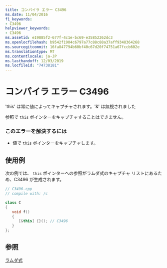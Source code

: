 ```yaml
---
title: コンパイラ エラー C3496
ms.date: 11/04/2016
f1_keywords:
- C3496
helpviewer_keywords:
- C3496
ms.assetid: e19885f2-677f-4c1e-bc69-e35852262dc3
ms.openlocfilehash: b9542f1904c6797a77c88c88a37aff9348364268
ms.sourcegitcommit: 16fa847794b60bf40c67d20f74751a67fccb602e
ms.translationtype: MT
ms.contentlocale: ja-JP
ms.lasthandoff: 12/03/2019
ms.locfileid: "74738181"
---
```

# <a name="compiler-error-c3496"></a>コンパイラ エラー C3496

'this' は常に値によってキャプチャされます。'&' は無視されました

参照で `this` ポインターをキャプチャすることはできません。

### <a name="to-correct-this-error"></a>このエラーを解決するには

- 値で `this` ポインターをキャプチャします。

## <a name="example"></a>使用例

次の例では、 `this` ポインターへの参照がラムダ式のキャプチャ リストにあるため、C3496 が生成されます。

```cpp
// C3496.cpp
// compile with: /c

class C
{
   void f()
   {
      [&this] {}(); // C3496
   }
};
```

## <a name="see-also"></a>参照

[ラムダ式](../../cpp/lambda-expressions-in-cpp.md)
